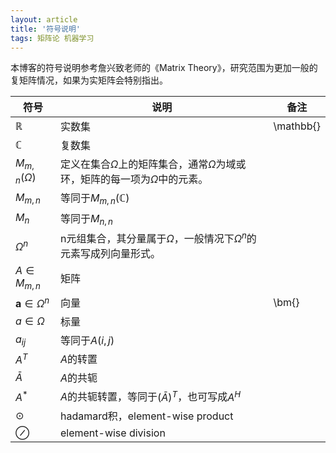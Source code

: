 ```yaml
---
layout: article
title: '符号说明'
tags: 矩阵论 机器学习
---
```


本博客的符号说明参考詹兴致老师的《Matrix Theory》，研究范围为更加一般的复矩阵情况，如果为实矩阵会特别指出。


| 符号 | 说明 | 备注 |
|---|---|---|
| $\mathbb{R}$ | 实数集 | \mathbb{} |
| $\mathbb{C}$ | 复数集 |
| $M_{m,n}(\Omega)$ | 定义在集合$\Omega$上的矩阵集合，通常$\Omega$为域或环，矩阵的每一项为$\Omega$中的元素。|
| $M_{m,n}$ | 等同于$M_{m,n}(\mathbb{C})$ |
| $M_{n}$ | 等同于$M_{n,n}$ |
| $\Omega^n$ | n元组集合，其分量属于$\Omega$，一般情况下$\Omega^n$的元素写成列向量形式。|
| $A\in M_{m,n}$ | 矩阵 |
| $\mathbf{a} \in \Omega^n$ | 向量 | \bm{} |
| $a\in \Omega$ | 标量 |
| $a_{ij}$ | 等同于$A(i,j)$ |
| $A^T$ | $A$的转置 |
| $\bar{A}$ | $A$的共轭 |
| $A^*$| $A$的共轭转置，等同于$(\bar{A})^T$，也可写成$A^H$ |
| $\odot$| hadamard积，element-wise product |
| $\oslash$| element-wise division|
